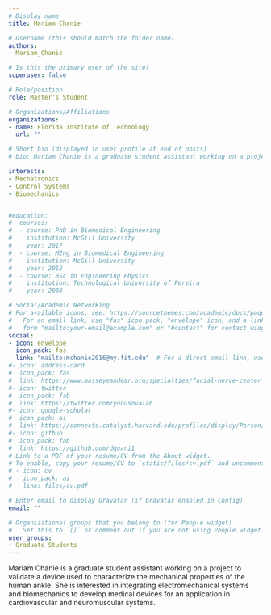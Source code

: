 ```yaml
---
# Display name
title: Mariam Chanie

# Username (this should match the folder name)
authors:
- Mariam_Chanie

# Is this the primary user of the site?
superuser: false

# Role/position
role: Master's Student 

# Organizations/Affiliations
organizations:
- name: Florida Institute of Technology
  url: ""

# Short bio (displayed in user profile at end of posts)
# bio: Mariam Chanie is a graduate student assistant working on a project to validate a device used to characterize the mechanical properties of the human ankle. She is interested in integrating electromechanical systems and biomechanics to develop medical devices for an application in cardiovascular and neuromuscular systems.

interests:
- Mechatronics 
- Control Systems
- Biomechanics


#education:
#  courses:
#  - course: PhD in Biomedical Engineering
#    institution: McGill University
#    year: 2017
#  - course: MEng in Biomedical Engineering
#    institution: McGill University
#    year: 2012
#  - course: BSc in Engineering Physics
#    institution: Technological University of Pereira
#    year: 2008

# Social/Academic Networking
# For available icons, see: https://sourcethemes.com/academic/docs/page-builder/#icons
#   For an email link, use "fas" icon pack, "envelope" icon, and a link in the
#   form "mailto:your-email@example.com" or "#contact" for contact widget.
social:
- icon: envelope
  icon_pack: fas
  link: "mailto:mchanie2016@my.fit.edu"  # For a direct email link, use "mailto:test@example.org".
#- icon: address-card
#  icon_pack: fas
#  link: https://www.masseyeandear.org/specialties/facial-nerve-center
#- icon: twitter
#  icon_pack: fab
#  link: https://twitter.com/yunusovalab
#- icon: google-scholar
#  icon_pack: ai
#  link: https://connects.catalyst.harvard.edu/profiles/display/Person/8455
#- icon: github
#  icon_pack: fab
#  link: https://github.com/dguari1
# Link to a PDF of your resume/CV from the About widget.
# To enable, copy your resume/CV to `static/files/cv.pdf` and uncomment the lines below.
# - icon: cv
#   icon_pack: ai
#   link: files/cv.pdf

# Enter email to display Gravatar (if Gravatar enabled in Config)
email: ""

# Organizational groups that you belong to (for People widget)
#   Set this to `[]` or comment out if you are not using People widget.
user_groups:
- Graduate Students
---
```


Mariam Chanie is a graduate student assistant working on a project to validate a device used to characterize the mechanical properties of the human ankle. She is interested in integrating electromechanical systems and biomechanics to develop medical devices for an application in cardiovascular and neuromuscular systems.

